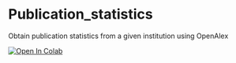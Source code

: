 # Publication_statistics
 Obtain publication statistics from a given institution using OpenAlex

<a target="_blank" href="https://colab.research.google.com/github/boumpteryx/Publication-statistics.git">
  <img src="https://colab.research.google.com/assets/colab-badge.svg" alt="Open In Colab"/>
</a>
